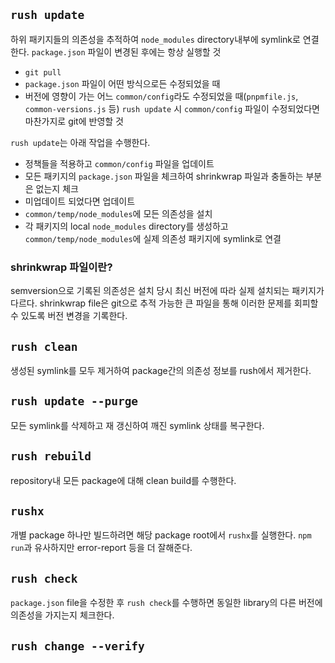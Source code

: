 ## `rush update`
하위 패키지들의 의존성을 추적하여 `node_modules` directory내부에 symlink로 연결한다.
`package.json` 파일이 변경된 후에는 항상 실행할 것
- `git pull`
- `package.json` 파일이 어떤 방식으로든 수정되었을 때
- 버전에 영향이 가는 어느 `common/config`라도 수정되었을 때(`pnpmfile.js`, `common-versions.js` 등)
`rush update` 시 `common/config` 파일이 수정되었다면 마찬가지로 git에 반영할 것

`rush update`는 아래 작업을 수행한다.
- 정책들을 적용하고 `common/config` 파일을 업데이트
- 모든 패키지의 `package.json` 파일을 체크하여 shrinkwrap 파일과 충돌하는 부분은 없는지 체크
- 미업데이트 되었다면 업데이트
- `common/temp/node_modules`에 모든 의존성을 설치
- 각 패키지의 local `node_modules` directory를 생성하고 `common/temp/node_modules`에 실제 의존성 패키지에 symlink로 연결

### shrinkwrap 파일이란?
semversion으로 기록된 의존성은 설치 당시 최신 버전에 따라 실제 설치되는 패키지가 다르다. shrinkwrap file은 git으로 추적 가능한 큰 파일을 통해 이러한 문제를 회피할 수 있도록 버전 변경을 기록한다.

## `rush clean`
생성된 symlink를 모두 제거하여 package간의 의존성 정보를 rush에서 제거한다.


## `rush update --purge`
모든 symlink를 삭제하고 재 갱신하여 깨진 symlink 상태를 복구한다.

## `rush rebuild`
repository내 모든 package에 대해 clean build를 수행한다.

## `rushx`
개별 package 하나만 빌드하려면 해당 package root에서 `rushx`를 실행한다. `npm run`과 유사하지만 error-report 등을 더 잘해준다.

## `rush check`
`package.json` file을 수정한 후 `rush check`를 수행하면 동일한 library의 다른 버전에 의존성을 가지는지 체크한다.

## `rush change --verify`

